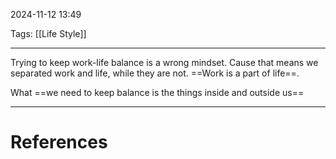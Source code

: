 2024-11-12 13:49

Tags: [[Life Style]]

---

Trying to keep work-life balance is a wrong mindset. Cause that means we separated work and life, while they are not. ==Work is a part of life==.

What ==we need to keep balance is the things inside and outside us==

---
# References